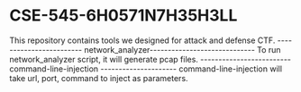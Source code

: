 # CSE-545-6H0571N7H35H3LL
This repository contains tools we designed for attack and defense CTF. 
------------------------ network_analyzer-----------------------------
To run network_analyzer script, it will generate pcap files.
------------------------- command-line-injection ---------------------
command-line-injection will take url, port, command to inject as parameters. 
